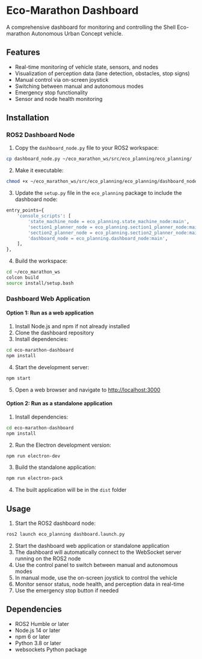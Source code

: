# Eco-Marathon Dashboard

A comprehensive dashboard for monitoring and controlling the Shell Eco-marathon Autonomous Urban Concept vehicle.

## Features

- Real-time monitoring of vehicle state, sensors, and nodes
- Visualization of perception data (lane detection, obstacles, stop signs)
- Manual control via on-screen joystick
- Switching between manual and autonomous modes
- Emergency stop functionality
- Sensor and node health monitoring

## Installation

### ROS2 Dashboard Node

1. Copy the `dashboard_node.py` file to your ROS2 workspace:

```bash
cp dashboard_node.py ~/eco_marathon_ws/src/eco_planning/eco_planning/
```

2. Make it executable:

```bash
chmod +x ~/eco_marathon_ws/src/eco_planning/eco_planning/dashboard_node.py
```

3. Update the `setup.py` file in the `eco_planning` package to include the dashboard node:

```python
entry_points={
    'console_scripts': [
        'state_machine_node = eco_planning.state_machine_node:main',
        'section1_planner_node = eco_planning.section1_planner_node:main',
        'section2_planner_node = eco_planning.section2_planner_node:main',
        'dashboard_node = eco_planning.dashboard_node:main',
    ],
},
```

4. Build the workspace:

```bash
cd ~/eco_marathon_ws
colcon build
source install/setup.bash
```

### Dashboard Web Application

#### Option 1: Run as a web application

1. Install Node.js and npm if not already installed
2. Clone the dashboard repository
3. Install dependencies:

```bash
cd eco-marathon-dashboard
npm install
```

4. Start the development server:

```bash
npm start
```

5. Open a web browser and navigate to <http://localhost:3000>

#### Option 2: Run as a standalone application

1. Install dependencies:

```bash
cd eco-marathon-dashboard
npm install
```

2. Run the Electron development version:

```bash
npm run electron-dev
```

3. Build the standalone application:

```bash
npm run electron-pack
```

4. The built application will be in the `dist` folder

## Usage

1. Start the ROS2 dashboard node:

```bash
ros2 launch eco_planning dashboard.launch.py
```

2. Start the dashboard web application or standalone application
3. The dashboard will automatically connect to the WebSocket server running on the ROS2 node
4. Use the control panel to switch between manual and autonomous modes
5. In manual mode, use the on-screen joystick to control the vehicle
6. Monitor sensor status, node health, and perception data in real-time
7. Use the emergency stop button if needed

## Dependencies

- ROS2 Humble or later
- Node.js 14 or later
- npm 6 or later
- Python 3.8 or later
- websockets Python package
